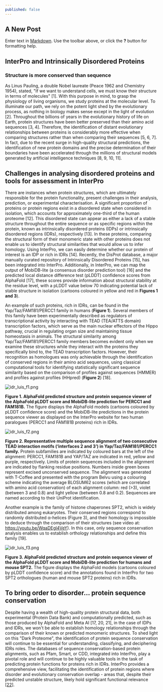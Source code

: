 ```yaml
---
published: false
---
```

## A New Post

Enter text in [Markdown](http://daringfireball.net/projects/markdown/). Use the toolbar above, or click the **?** button for formatting help.

## InterPro and Intrinsically Disordered Proteins
### Structure is more conserved than sequence
As Linus Pauling, a double Nobel laureate (Peace 1962 and Chemistry 1954), stated, "If we want to understand cells, we must know their structure in terms of molecules" [1]. With this purpose in mind, to grasp the physiology of living organisms, we study proteins at the molecular level. To illuminate our path, we rely on the potent light shed by the evolutionary process, as nothing in biology makes sense except in the light of evolution [2].
Throughout the billions of years in the evolutionary history of life on Earth, protein structures have been better preserved than their amino acid sequences [3, 4]. Therefore, the identification of distant evolutionary relationships between proteins is considerably more effective when comparing structures rather than when comparing their sequences [5, 6, 7]. In fact, due to the recent surge in high-quality structural predictions, the identification of new protein domains and the precise determination of their boundaries have been accelerated through the millions of structural models generated by artificial intelligence techniques [8, 9, 10, 11].

## Challenges in analysing disordered proteins and tools for assessment in InterPro
There are instances when protein structures, which are ultimately responsible for the protein functionality, present challenges in their analysis, prediction, or experimental characterisation. A significant proportion of proteins or protein regions exist in a disordered state when considered in isolation, which accounts for approximately one-third of the human proteome [12]. This disordered state can appear as either a lack of a stable structure throughout the entire sequence or as specific regions within the protein, known as intrinsically disordered proteins (IDPs) or intrinsically disordered regions (IDRs), respectively [13]. In these proteins, comparing the structural form of their monomeric state with other proteins does not enable us to identify structural similarities that would allow us to infer homology.
Using InterPro, we can easily determine whether our protein of interest is an IDP or rich in IDRs [14]. Recently, the DisProt database, a major manually curated repository of Intrinsically Disordered Proteins [15], has been integrated into InterPro. Additionally, in InterPro, we can map the output of MobiDB-lite (a consensus disorder prediction tool) [16] and the predicted local distance difference test (pLDDT) confidence scores from AlphaFold [17], these scores provide information about structural stability at the residue level, with a pLDDT value below 70 indicating potential lack of stable structure in isolation (cartoons coloured in yellow and red in **Figures 1 and 3**).

An example of such proteins, rich in IDRs, can be found in the Yap/Taz/FAM181/PERCC1 family in humans (**Figure 1**). Several members of this family have been experimentally described as regulators of transcriptional activity by interacting with TEAD (TEA/ATTS domain) transcription factors, which serve as the main nuclear effectors of the Hippo pathway, crucial in regulating organ size and maintaining tissue homeostasis in animals. The structural similarity among Yap/Taz/FAM181/PERCC1 family members becomes evident only when we examine these structures while they interact with the proteins they specifically bind to, the TEAD transcription factors. However, their recognition as homologues was only achievable through the identification of conserved regions in their amino acid sequences, using classical computational tools for identifying statistically significant sequence similarity based on the comparison of profiles against sequences (HMMER) and profiles against profiles (HHpred) (**Figure 2**) [18].

![idr_luis_f1.png]({{site.baseurl}}/assets/media/images/posts/idr_luis_f1.png)

**Figure 1. AlphaFold predicted structure and protein sequence viewer of the AlphaFold pLDDT score and MobiDB-lite prediction for PERCC1 and FAM181B.**
The figure displays the AlphaFold models (cartoons coloured by pLDDT confidence score) and the MobiDB-lite predictions in the protein sequence viewer as displayed on the InterPro website for two human paralogues (PERCC1 and FAM181B proteins) rich in IDRs.


![idr_luis_f2.png]({{site.baseurl}}/assets/media/images/posts/idr_luis_f2.png)

**Figure 2. Representative multiple sequence alignment of two consecutive TEAD interaction motifs (‘interfaces 2 and 3’) in Yap/Taz/FAM181/PERCC1 family.** Protein subfamilies are indicated by coloured bars at the left of the alignment: PERCC1, FAM181B and YAP/TAZ are indicated in red, yellow and purple, respectively. Limits of protein sequences included in the alignment are indicated by flanking residue positions. Numbers inside green boxes represent excised unconserved sequence. The alignment was generated with T-Coffee and presented with the program Belvu using a colouring scheme indicating the average BLOSUM62 scores (which are correlated with amino acid conservation) of each alignment column: red (>3), violet (between 3 and 0.8) and light yellow (between 0.8 and 0.2). Sequences are named according to their UniProt identification.

Another example is the family of histone chaperones SPT2, which is widely distributed among eukaryotes. Their conserved regions correspond to randomly distributed α-helices  (Figure 3), and their homology is impossible to deduce through the comparison of their structures (see video at: https://youtu.be/WqaDEgl4VeY). In this case, only sequence conservation analysis enables us to establish orthology relationships and define this family [19].


![idr_luis_f3.png]({{site.baseurl}}/assets/media/images/posts/idr_luis_f3.png)

**Figure 3. AlphaFold predicted structure and protein sequence viewer of the AlphaFold pLDDT score and MobiDB-lite prediction for humans and mouse SPT2.**
The figure displays the AlphaFold models (cartoons coloured by pLDDT confidence score) and the annotations found in InterPro for two SPT2 orthologues (human and mouse SPT2 proteins) rich in IDRs.

## To bring order to disorder... protein sequence conservation
Despite having a wealth of high-quality protein structural data, both experimental (Protein Data Bank) and computationally predicted, such as those produced by AlphaFold and Meta AI [17, 20, 21], in the case of IDPs and IDRs, we won't be able to establish homology relationships through the comparison of their known or predicted monomeric structures. 
To shed light on this "Dark Proteome", the identification of protein sequence conservation will continue to be essential for understanding, classifying, and deciphering IDRs roles. The databases of sequence conservation-based protein alignments, such as Pfam, Smart, or CDD, integrated into InterPro, play a pivotal role and will continue to be highly valuable tools in the task of predicting protein functions for proteins rich in IDRs.
InterPro provides a comprehensive view, facilitating the identification of protein regions where disorder and evolutionary conservation overlap - areas that, despite their predicted unstable structure, likely hold significant functional relevance [[22]](https://doi.org/10.1038/s41580-023-00673-0).






